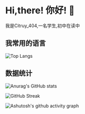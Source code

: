# Hi,there! 你好! :wave:

我是Citruy_404,一名学生,初中在读中

## 我常用的语言
![Top Langs](https://github-readme-stats.vercel.app/api/top-langs/?username=zzyh1145&layout=compact)
## 数据统计
![Anurag's GitHub stats](https://github-readme-stats.vercel.app/api?username=zzyh1145&show_icons=true&theme=tokyonight) 

![GitHub Streak](https://streak-stats.demolab.com/?user=zzyh1145&theme=github-dark)

![Ashutosh's github activity graph](https://github-readme-activity-graph.vercel.app/graph?username=zzyh1145&theme=react-dark)

